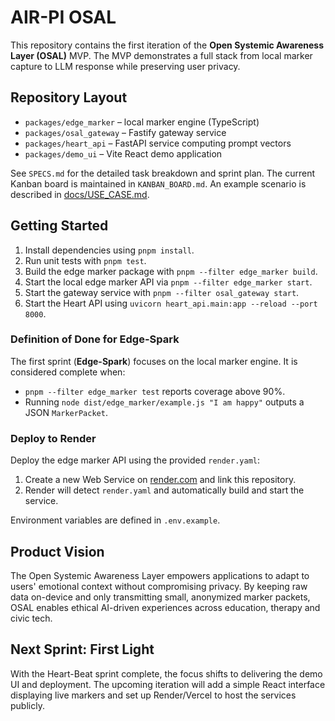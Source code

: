 # AIR-PI OSAL

This repository contains the first iteration of the **Open Systemic Awareness Layer (OSAL)** MVP. The MVP demonstrates a full stack from local marker capture to LLM response while preserving user privacy.

## Repository Layout
- `packages/edge_marker` – local marker engine (TypeScript)
- `packages/osal_gateway` – Fastify gateway service
- `packages/heart_api` – FastAPI service computing prompt vectors
- `packages/demo_ui` – Vite React demo application

See `SPECS.md` for the detailed task breakdown and sprint plan. The current Kanban board is maintained in `KANBAN_BOARD.md`.
An example scenario is described in [docs/USE_CASE.md](docs/USE_CASE.md).

## Getting Started
1. Install dependencies using `pnpm install`.
2. Run unit tests with `pnpm test`.
3. Build the edge marker package with `pnpm --filter edge_marker build`.
4. Start the local edge marker API via `pnpm --filter edge_marker start`.
5. Start the gateway service with `pnpm --filter osal_gateway start`.
6. Start the Heart API using `uvicorn heart_api.main:app --reload --port 8000`.

### Definition of Done for Edge-Spark
The first sprint (**Edge-Spark**) focuses on the local marker engine. It is
considered complete when:

* `pnpm --filter edge_marker test` reports coverage above 90%.
* Running `node dist/edge_marker/example.js "I am happy"` outputs a JSON
  `MarkerPacket`.

### Deploy to Render
Deploy the edge marker API using the provided `render.yaml`:

1. Create a new Web Service on [render.com](https://render.com) and link this
   repository.
2. Render will detect `render.yaml` and automatically build and start the
   service.

Environment variables are defined in `.env.example`.

## Product Vision
The Open Systemic Awareness Layer empowers applications to adapt to users' emotional context without compromising privacy. By keeping raw data on-device and only transmitting small, anonymized marker packets, OSAL enables ethical AI-driven experiences across education, therapy and civic tech.

## Next Sprint: First Light
With the Heart-Beat sprint complete, the focus shifts to delivering the demo UI and deployment. The upcoming iteration will add a simple React interface displaying live markers and set up Render/Vercel to host the services publicly.
